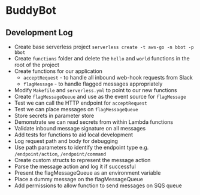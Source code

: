 # BuddyBot

## Development Log

- Create base serverless project `serverless create -t aws-go -n bbot -p bbot`
- Create `functions` folder and delete the `hello` and `world` functions in the root of the project
- Create functions for our application
  - `acceptRequest` - to handle all inbound web-hook requests from Slack
  - `flagMessage` - to handle flagged messages appropriately
- Modify `Makefile` and `serverless.yml` to point to our new functions
- Create `flagMessageQueue` and use as the event source for `flagMessage`
- Test we can call the HTTP endpoint for `acceptRequest`
- Test we can place messages on `flagMessageQueue`
- Store secrets in parameter store
- Demonstrate we can read secrets from within Lambda functions
- Validate inbound message signature on all messages
- Add tests for functions to aid local development
- Log request path and body for debugging
- Use path parameters to identify the endpoint type e.g. `/endpoint/action`, `/endpoint/command`
- Create custom structs to represent the message action
- Parse the message action and log it if successful
- Present the flagMessageQueue as an environment variable
- Place a dummy message on the flagMessageQueue
- Add permissions to allow function to send messages on SQS queue
